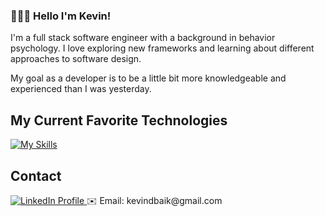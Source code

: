 ### 🙋🏻‍♂️ Hello I'm Kevin!
I'm a full stack software engineer with a background in behavior psychology. I love exploring new frameworks and learning about different approaches to software design. 

My goal as a developer is to be a little bit more knowledgeable and experienced than I was yesterday.

## My Current Favorite Technologies
[![My Skills](https://skillicons.dev/icons?i=ts,react,java,py,nodejs,postgres)](https://skillicons.dev)


## Contact 
<a href="https://www.linkedin.com/in/kevin-baik-311438193/" target="_blank">
<img src="https://img.shields.io/badge/LinkedIn-0077B5?style=for-the-badge&logo=linkedin&logoColor=white" alt="LinkedIn Profile">
</a> ✉️ Email: kevindbaik@gmail.com
